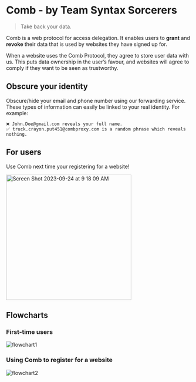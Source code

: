 # Comb - by Team Syntax Sorcerers

> Take back your data.

Comb is a web protocol for access delegation. It enables users to **grant** and **revoke** their data that is used by websites they have signed up for.

When a website uses the Comb Protocol, they agree to store user data with us.
This puts data ownership in the user’s favour, and websites will agree to comply if they want to be seen as trustworthy.

## Obscure your identity

Obscure/hide your email and phone number using our forwarding service.
These types of information can easily be linked to your real identity. For example:

```
❌ John.Doe@gmail.com reveals your full name.
✅ truck.crayon.put451@combproxy.com is a random phrase which reveals nothing.
```

## For users

Use Comb next time your registering for a website!

<img width="341" alt="Screen Shot 2023-09-24 at 9 18 09 AM" src="https://github.com/cronix1000/BelLHackathonSecurity/assets/93152029/ab5139f1-82cb-4bc3-892f-28b4907440ff">

## Flowcharts

### First-time users

![flowchart1](https://github.com/cronix1000/BelLHackathonSecurity/assets/93152029/b024ffd1-3717-4e43-bbc0-cb8ed75e09be)

### Using Comb to register for a website

![flowchart2](https://github.com/cronix1000/BelLHackathonSecurity/assets/93152029/18ef9d62-e558-4209-a08e-eb48de1a276e)
